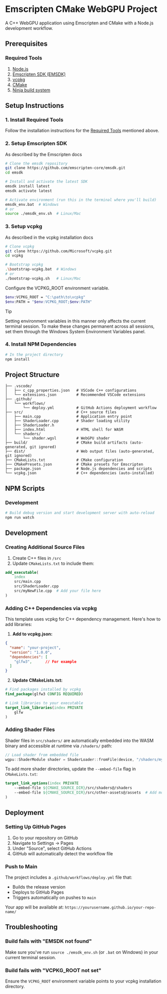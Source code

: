 # Emscripten CMake WebGPU Project

A C++ WebGPU application using Emscripten and CMake with a Node.js development workflow.

## Prerequisites

### Required Tools
1. [Node.js](https://nodejs.org/en/download)
2. [Emscripten SDK (EMSDK)](https://emscripten.org/docs/getting_started/downloads.html)
3. [vcpkg](https://learn.microsoft.com/en-us/vcpkg/get_started/get-started)
4. [CMake](https://cmake.org/download/)
5. [Ninja build system](https://github.com/ninja-build/ninja)

## Setup Instructions

### 1. Install Required Tools
Follow the installation instructions for the [Required Tools](#required-tools) mentioned above.

### 2. Setup Emscripten SDK
As described by the Emscripten docs
```bash
# Clone the emsdk repository
git clone https://github.com/emscripten-core/emsdk.git
cd emsdk

# Install and activate the latest SDK
emsdk install latest
emsdk activate latest

# Activate environment (run this in the terminal where you'll build)
emsdk_env.bat  # Windows
# or
source ./emsdk_env.sh  # Linux/Mac
```

### 3. Setup vcpkg
As described in the vcpkg installation docs
```bash
# Clone vcpkg
git clone https://github.com/Microsoft/vcpkg.git
cd vcpkg

# Bootstrap vcpkg
.\bootstrap-vcpkg.bat  # Windows
# or
./bootstrap-vcpkg.sh   # Linux/Mac
```

Configure the VCPKG_ROOT environment variable.

```bash
$env:VCPKG_ROOT = "C:\path\to\vcpkg"
$env:PATH = "$env:VCPKG_ROOT;$env:PATH"
```

> [!TIP]
> Setting environment variables in this manner only affects the current terminal session. To make these changes permanent across all sessions, set them through the Windows System Environment Variables panel.

### 4. Install NPM Dependencies
```bash
# In the project directory
npm install
```

## Project Structure

```
├── .vscode/
│   ├── c_cpp_properties.json   # VSCode C++ configurations
│   └── extensions.json         # Recommended VSCode extensions
├── .github/
│   └── workflows/
│       └── deploy.yml          # GitHub Actions deployment workflow
├── src/                        # C++ source files
│   ├── main.cpp                # Application entry point
│   ├── ShaderLoader.cpp        # Shader loading utility
│   ├── ShaderLoader.h
│   ├── index.html              # HTML shell for WASM
│   └── shaders/
│       └── shader.wgsl         # WebGPU shader
├── build/                      # CMake build artifacts (auto-generated, git ignored)
├── dist/                       # Web output files (auto-generated, git ignored)
├── CMakeLists.txt              # CMake configuration
├── CMakePresets.json           # CMake presets for Emscripten
├── package.json                # Node.js dependencies and scripts
└── vcpkg.json                  # C++ dependencies (auto-installed)
```

## NPM Scripts

### Development
```bash
# Build debug version and start development server with auto-reload
npm run watch
```

## Development

### Creating Additional Source Files
1. Create C++ files in `/src`
2. Update `CMakeLists.txt` to include them:

```cmake
add_executable(
    index
    src/main.cpp
    src/ShaderLoader.cpp
    src/myNewFile.cpp  # Add your file here
)
```

### Adding C++ Dependencies via vcpkg

This template uses vcpkg for C++ dependency management. Here's how to add libraries:

1. **Add to vcpkg.json:**
```json
{
  "name": "your-project",
  "version": "1.0.0",
  "dependencies": [
    "glfw3",      // For example
  ]
}
```

2. **Update CMakeLists.txt:**
```cmake
# Find packages installed by vcpkg
find_package(glfw3 CONFIG REQUIRED)

# Link libraries to your executable
target_link_libraries(index PRIVATE 
    glfw
)
```

### Adding Shader Files

Shader files in `src/shaders/` are automatically embedded into the WASM binary and accessible at runtime via `/shaders/` path:

```cpp
// Load shader from embedded file
wgpu::ShaderModule shader = ShaderLoader::fromFile(device, "/shaders/myShader.wgsl");
```

To add more shader directories, update the `--embed-file` flag in `CMakeLists.txt`:
```cmake
target_link_options(index PRIVATE
    --embed-file ${CMAKE_SOURCE_DIR}/src/shaders@/shaders
    --embed-file ${CMAKE_SOURCE_DIR}/src/other-assets@/assets  # Add more here
)
```

## Deployment 

### Setting Up GitHub Pages
1. Go to your repository on GitHub
2. Navigate to Settings → Pages
3. Under "Source", select GitHub Actions
4. GitHub will automatically detect the workflow file

### Push to Main
The project includes a `.github/workflows/deploy.yml` file that:
- Builds the release version
- Deploys to GitHub Pages
- Triggers automatically on pushes to `main`

Your app will be available at: `https://yourusername.github.io/your-repo-name/`

## Troubleshooting

### Build fails with "EMSDK not found"
Make sure you've run `source ./emsdk_env.sh` (or `.bat` on Windows) in your current terminal session.

### Build fails with "VCPKG_ROOT not set"
Ensure the `VCPKG_ROOT` environment variable points to your vcpkg installation directory.
